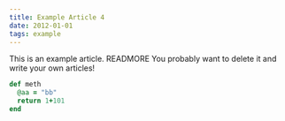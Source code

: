 ```yaml
---
title: Example Article 4
date: 2012-01-01
tags: example
---
```


This is an example article. READMORE
You probably want to delete it and write your own articles!

~~~ ruby
def meth
  @aa = "bb"
  return 1+101
end
~~~
